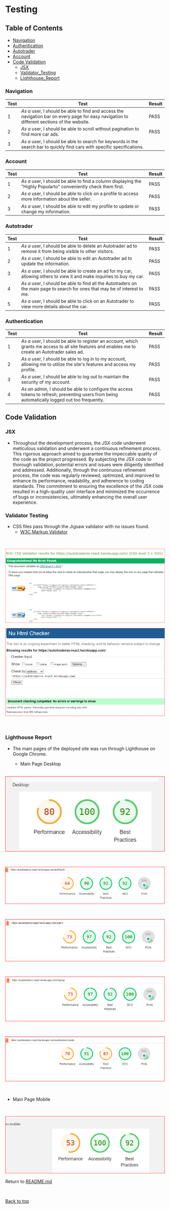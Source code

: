 # Testing

## Table of Contents

- [Navigation](#navigation)
- [Authentication](#authentication)
- [Autotrader](#autotrader)
- [Account](#account)
- [Code Validation](#code-validation)
  - [JSX](#jsx)
  - [Validator_Testing](#Validator-Testing)
  - [Lighthouse_Report](#Lighthouse-Report)

### Navigation

| Test  | Test                                                                                                                                            | Result |
| ------ | ----------------------------------------------------------------------------------------------------------------------------------------------- | ------ |
| 1      | _As a_ user,  I should be able to find and access the navigation bar on every page for easy navigation to different sections of the website. | PASS   |
| 2      | _As a_ user,  I should be able to scroll without pagination to find more car ads.                                                   | PASS   |
| 3      | _As a_ user,  I should be able to search for keywords in the search bar to quickly find cars with specific specifications.
### Account

| Test  | Test                                                                                                    | Result |
| ------ | ------------------------------------------------------------------------------------------------------- | ------ |
| 1      | _As a_ user, I should be able to find a column displaying the "Highly Popularto" conveniently check them first. | PASS   |
| 2      | _As a_ user, I should be able to click on a profile to access more information about the seller.       | PASS   |
| 3      | _As a_ user,  I should be able to edit my profile to update or change my information.             | PASS   |

### Autotrader

| Test  | Test                                                                                                              | Result |
| ------ | ----------------------------------------------------------------------------------------------------------------- | ------ |
| 1      | _As a_ user, I should be able to delete an Autotrader ad to remove it from being visible to other visitors.                   | PASS   |
| 2      | _As a_ user, I should be able to edit an Autotrader ad to update the information.                                  | PASS   |
| 3      | _As a_ user, I should be able to create an ad for my car, allowing others to view it and make inquiries to buy my car.   | PASS   |
| 4      | _As a_ user, I should be able to find all the Autotraders on the main page to search for ones that may be of interest to me. | PASS   |
| 5      | _As a_ user, I should be able to click on an Autotrader to view more details about the car.                              | PASS   |

### Authentication

| Test | Test                                                                                                               | Result |
| ------ | ------------------------------------------------------------------------------------------------------------------ | ------ |
| 1      | _As a_ user, I should be able to register an account, which grants me access to all site features and enables me to create an Autotrader sales ad.   | PASS   |
| 2      | _As a_ user, I should be able to log in to my account, allowing me to utilize the site's features and access my profile.          | PASS   |
| 3      | _As a_ user, I should be able to log out to maintain the security of my account.                                                 | PASS   |
| 4      | _As an_ admin, I should be able to configure the access tokens to refresh, preventing users from being automatically logged out too frequently. | PASS   |

## Code Validation

### JSX

- Throughout the development process, the JSX code underwent meticulous validation and underwent a continuous refinement process. This rigorous approach aimed to guarantee the impeccable quality of the code as the project progressed. By subjecting the JSX code to thorough validation, potential errors and issues were diligently identified and addressed. Additionally, through the continuous refinement process, the code was regularly reviewed, optimized, and improved to enhance its performance, readability, and adherence to coding standards. This commitment to ensuring the excellence of the JSX code resulted in a high-quality user interface and minimized the occurrence of bugs or inconsistencies, ultimately enhancing the overall user experience.

### Validator Testing
- CSS files pass through the Jigsaw validator with no issues found.
  - [W3C Markup Validator](https://jigsaw.w3.org/css-validator/)

<br>


   ![css](./img/validator/pp5_css.png)

   ![html](./img/validator/pp5_html.png)


<br>


### Lighthouse Report

- The main pages of the deployed site was run through Lighthouse on Google Chrome.

   + Main Page Desktop

   <br>

 ![lighthouse_Desktop](./img/validator/Lighthouse_Desktoppp5.png)

 <br>

 
![lighthouse_profile](./img/validator/lighthouse_profile.png)

<br>


 ![lighthouse_signin](./img/validator/lighthouse_sign_in.png)

 <br>


 
![lighthouse_signup](./img/validator/lighthouse_sign_up.png)

<br>


![lighthouse_uploadimage](./img/validator/lighthoust_uploadimage.png)


<br>

  + Main Page Mobile

  <br>

![lighthouse_Mobile](./img/validator/Lighthouse_Mobilepp5.png)


Return to [README.md](https://github.com/SuzanDewitz/autotraderss-react-frontend/blob/main/README.md)


<br>


[Back to top](#top)


